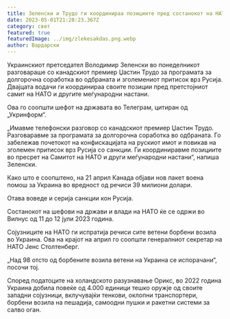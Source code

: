 ```yaml
---
title: Зеленски и Трудо ги координираа позициите пред состанокот на НАТО
date: 2023-05-01T21:28:23.367Z
category: свет
featured: true
featuredImage: ../img/zlekesakdas.png.webp
author: Вардарски
---
```


Украинскиот претседател Володимир Зеленски во понеделникот разговараше со канадскиот премиер Џастин Трудо за програмата за долгорочна соработка во одбраната и зголемениот притисок врз Русија. Двајцата водачи ги координираа своите позиции пред претстојниот самит на НАТО и другите меѓународни настани.

Ова го соопшти шефот на државата во Телеграм, цитиран од „Укринформ“.

„Имавме телефонски разговор со канадскиот премиер Џастин Трудо. Разговаравме за програмата за долгорочна соработка во одбраната. Го забележав почетокот на конфискацијата на рускиот имот и повикав на зголемен притисок врз Русија со санкции. Ги координиравме позициите во пресрет на Самитот на НАТО и други меѓународни настани“, напиша Зеленски.

Како што е соопштено, на 21 април Канада објави нов пакет воена помош за Украина во вредност од речиси 39 милиони долари.

Отава воведе и серија санкции кон Русија.

Состанокот на шефови на држави и влади на НАТО ќе се одржи во Вилнус од 11 до 12 јули 2023 година.

Сојузниците на НАТО ги испратија речиси сите ветени борбени возила во Украина. Ова на крајот на април го соопшти генералниот секретар на НАТО Јенс Столтенберг.

„Над 98 отсто од борбените возила ветени на Украина се испорачани“, посочи тој.

Според податоците на холандското разузнавање Орикс, во 2022 година Украина добила повеќе од 4.000 единици тешко оружје од своите западни сојузници, вклучувајќи тенкови, оклопни транспортери, борбени возила на пешадија, самоодни пушки и ракетни системи за салво оган.
